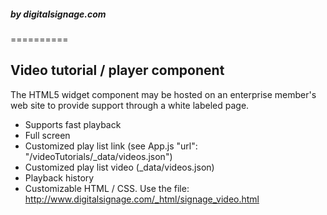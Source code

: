 <h5>by digitalsignage.com</h5>
==========


Video tutorial / player component
---------------------------------------

The HTML5 widget component may be hosted on an enterprise member's web site to provide support through a white labeled page.

 - Supports fast playback
 - Full screen
 - Customized play list link (see App.js "url": "/videoTutorials/_data/videos.json")
 - Customized play list video (_data/videos.json)
 - Playback history
 - Customizable HTML / CSS. Use the file: http://www.digitalsignage.com/_html/signage_video.html

